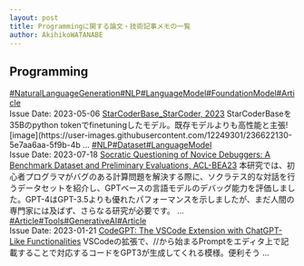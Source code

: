 ```yaml
---
layout: post
title: Programmingに関する論文・技術記事メモの一覧
author: AkihikoWATANABE
---
```

## Programming
<div class="visible-content">
<a class="button" href="articles/NaturalLanguageGeneration.html">#NaturalLanguageGeneration</a><a class="button" href="articles/NLP.html">#NLP</a><a class="button" href="articles/LanguageModel.html">#LanguageModel</a><a class="button" href="articles/FoundationModel.html">#FoundationModel</a><a class="button" href="articles/Article.html">#Article</a><br><span class="issue_date">Issue Date: 2023-05-06</span>
<a href="https://github.com/AkihikoWatanabe/paper_notes/issues/661">StarCoderBase_StarCoder, 2023</a>
<span class="snippet">StarCoderBaseを35Bのpython tokenでfinetuningしたモデル。既存モデルよりも高性能と主張![image](https://user-images.githubusercontent.com/12249301/236622130-5e7aa6aa-5f9b-4b ...</span>
<a class="button" href="articles/NLP.html">#NLP</a><a class="button" href="articles/Dataset.html">#Dataset</a><a class="button" href="articles/LanguageModel.html">#LanguageModel</a><br><span class="issue_date">Issue Date: 2023-07-18</span>
<a href="https://github.com/AkihikoWatanabe/paper_notes/issues/868">Socratic Questioning of Novice Debuggers: A Benchmark Dataset and Preliminary Evaluations, ACL-BEA23</a>
<span class="snippet">本研究では、初心者プログラマがバグのある計算問題を解決する際に、ソクラテス的な対話を行うデータセットを紹介し、GPTベースの言語モデルのデバッグ能力を評価しました。GPT-4はGPT-3.5よりも優れたパフォーマンスを示しましたが、まだ人間の専門家には及ばず、さらなる研究が必要です。 ...</span>
<a class="button" href="articles/Article.html">#Article</a><a class="button" href="articles/Tools.html">#Tools</a><a class="button" href="articles/GenerativeAI.html">#GenerativeAI</a><a class="button" href="articles/Article.html">#Article</a><br><span class="issue_date">Issue Date: 2023-01-21</span>
<a href="https://github.com/AkihikoWatanabe/paper_notes/issues/506">CodeGPT: The VSCode Extension with ChatGPT-Like Functionalities</a>
<span class="snippet">VSCodeの拡張で、//から始まるPromptをエディタ上で記載することで対応するコードをGPT3が生成してくれる模様。便利そう ...</span>
</div>
